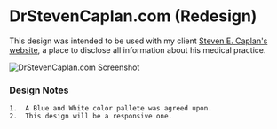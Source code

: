 # DrStevenCaplan.com (Redesign)

This design was intended to be used with my client <a href="http://drstevencaplan.com">Steven E. Caplan's website</a>, a place to disclose all information about his medical practice.

![DrStevenCaplan.com Screenshot](http://i.imgur.com/cxwunZH.png?1)

### Design Notes

    1.  A Blue and White color pallete was agreed upon.
    2.  This design will be a responsive one.
